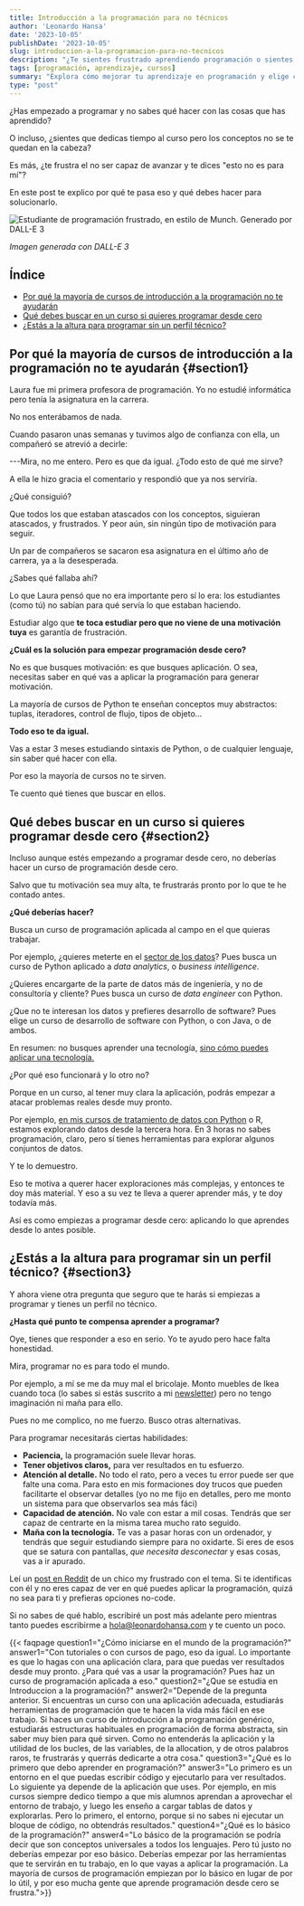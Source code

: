 ```yaml
---
title: Introducción a la programación para no técnicos
author: 'Leonardo Hansa'
date: '2023-10-05'
publishDate: '2023-10-05'
slug: introduccion-a-la-programacion-para-no-tecnicos
description: "¿Te sientes frustrado aprendiendo programación o sientes que no avanzas? Descubre por qué muchos cursos de introducción no son efectivos y cómo enfocar tu aprendizaje para obtener resultados reales. Aprende a elegir cursos basados en aplicaciones prácticas y descubre si la programación es adecuada para ti basado en tus habilidades y metas profesionales."
tags: [programación, aprendizaje, cursos]
summary: "Explora cómo mejorar tu aprendizaje en programación y elige cursos que se alineen con tus objetivos."
type: "post"
---
```


¿Has empezado a programar y no sabes qué hacer con las cosas que has aprendido?

O incluso, ¿sientes que dedicas tiempo al curso pero los conceptos no se te quedan en la cabeza?

Es más, ¿te frustra el no ser capaz de avanzar y te dices "esto no es para mí"?

En este post te explico por qué te pasa eso y qué debes hacer para solucionarlo.

![Estudiante de programación frustrado, en estilo de Munch. Generado por DALL-E 3](../../img/estudiante-programacion-frustrado-munch.jpg)

_Imagen generada con DALL-E 3_

## Índice

- [Por qué la mayoría de cursos de introducción a la programación no te ayudarán](#section1)
- [Qué debes buscar en un curso si quieres programar desde cero](#section2)
- [¿Estás a la altura para programar sin un perfil técnico?](#section3)

## Por qué la mayoría de cursos de introducción a la programación no te ayudarán {#section1}

Laura fue mi primera profesora de programación. Yo no estudié informática pero tenía la asignatura en la carrera. 

No nos enterábamos de nada.

Cuando pasaron unas semanas y tuvimos algo de confianza con ella, un compañeró se atrevió a decirle: 

---Mira, no me entero. Pero es que da igual. ¿Todo esto de qué me sirve?

A ella le hizo gracia el comentario y respondió que ya nos serviría.

¿Qué consiguió?

Que todos los que estaban atascados con los conceptos, siguieran atascados, y frustrados. Y peor aún, sin ningún tipo de motivación para seguir. 

Un par de compañeros se sacaron esa asignatura en el último año de carrera, ya a la desesperada. 

¿Sabes qué fallaba ahí?

Lo que Laura pensó que no era importante pero sí lo era: los estudiantes (como tú) no sabían para qué servía lo que estaban haciendo. 

Estudiar algo que **te toca estudiar pero que no viene de una motivación tuya** es garantía de frustración. 

**¿Cuál es la solución para empezar programación desde cero?**

No es que busques motivación: es que busques aplicación. O sea, necesitas saber en qué vas a aplicar la programación para generar motivación. 

La mayoría de cursos de Python te enseñan conceptos muy abstractos: tuplas, iteradores, control de flujo, tipos de objeto...

**Todo eso te da igual.**

Vas a estar 3 meses estudiando sintaxis de Python, o de cualquier lenguaje, sin saber qué hacer con ella. 

Por eso la mayoría de cursos no te sirven. 

Te cuento qué tienes que buscar en ellos.

## Qué debes buscar en un curso si quieres programar desde cero {#section2}

Incluso aunque estés empezando a programar desde cero, no deberías hacer un curso de programación desde cero. 

Salvo que tu motivación sea muy alta, te frustrarás pronto por lo que te he contado antes. 

**¿Qué deberías hacer?**

Busca un curso de programación aplicada al campo en el que quieras trabajar. 

Por ejemplo, ¿quieres meterte en el [sector de los datos](https://leonardohansa.com/post/que-es-el-business-intelligence/)? Pues busca un curso de Python aplicado a _data analytics_, o _business intelligence_. 

¿Quieres encargarte de la parte de datos más de ingeniería, y no de consultoría y cliente? Pues busca un curso de _data engineer_ con Python. 

¿Que no te interesan los datos y prefieres desarrollo de software? Pues elige un curso de desarrollo de software con Python, o con Java, o de ambos. 

En resumen: no busques aprender una tecnología, [sino cómo puedes aplicar una tecnología.](https://leonardohansa.com/post/la-duda-que-deberias-tener-cuando-aprendes-python-desde-cero/) 

¿Por qué eso funcionará y lo otro no?

Porque en un curso, al tener muy clara la aplicación, podrás empezar a atacar problemas reales desde muy pronto. 

Por ejemplo, [en mis cursos de tratamiento de datos con Python](https://leonardohansa.com/muerde-a-la-serpiente/) o R, estamos explorando datos desde la tercera hora. En 3 horas no sabes programación, claro, pero sí tienes herramientas para explorar algunos conjuntos de datos. 

Y te lo demuestro. 

Eso te motiva a querer hacer exploraciones más complejas, y entonces te doy más material. Y eso a su vez te lleva a querer aprender más, y te doy todavía más. 

Así es como empiezas a programar desde cero: aplicando lo que aprendes desde lo antes posible.

## ¿Estás a la altura para programar sin un perfil técnico? {#section3}

Y ahora viene otra pregunta que seguro que te harás si empiezas a programar y tienes un perfil no técnico. 

**¿Hasta qué punto te compensa aprender a programar?**

Oye, tienes que responder a eso en serio. Yo te ayudo pero hace falta honestidad. 

Mira, programar no es para todo el mundo. 

Por ejemplo, a mí se me da muy mal el bricolaje. Monto muebles de Ikea cuando toca (lo sabes si estás suscrito a mi [newsletter](https://leonardohansa.com/)) pero no tengo imaginación ni maña para ello. 

Pues no me complico, no me fuerzo. Busco otras alternativas. 

Para programar necesitarás ciertas habilidades:

- **Paciencia,** la programación suele llevar horas.
- **Tener objetivos claros,** para ver resultados en tu esfuerzo.
- **Atención al detalle.** No todo el rato, pero a veces tu error puede ser que falte una coma. Para esto en mis formaciones doy trucos que pueden facilitarte el observar detalles (yo no me fijo en detalles, pero me monto un sistema para que observarlos sea más fáci)
- **Capacidad de atención.** No vale con estar a mil cosas. Tendrás que ser capaz de centrarte en la misma tarea mucho rato seguido.
- **Maña con la tecnología.** Te vas a pasar horas con un ordenador, y tendrás que seguir estudiando siempre para no oxidarte. Si eres de esos que se satura con pantallas, _que necesita desconectar_ y esas cosas, vas a ir apurado.

Leí un [post en Reddit](https://www.reddit.com/r/learnprogramming/comments/ekt3vw/complete_beginner_to_programming_how_do_i_find/) de un chico my frustrado con el tema. Si te identificas con él y no eres capaz de ver en qué puedes aplicar la programación, quizá no sea para ti y prefieras opciones no-code. 

Si no sabes de qué hablo, escribiré un post más adelante pero mientras tanto puedes escribirme a hola@leonardohansa.com y te cuento un poco.

{{< faqpage question1="¿Cómo iniciarse en el mundo de la programación?" answer1="Con tutoriales o con cursos de pago, eso da igual. Lo importante es que lo hagas con una aplicación clara, para que puedas ver resultados desde muy pronto. ¿Para qué vas a usar la programación? Pues haz un curso de programación aplicada a eso." question2="¿Que se estudia en Introduccion a la programación?" answer2="Depende de la pregunta anterior. Si encuentras un curso con una aplicación adecuada, estudiarás herramientas de programación que te hacen la vida más fácil en ese trabajo. Si haces un curso de introducción a la programación genérico, estudiarás estructuras habituales en programación de forma abstracta, sin saber muy bien para qué sirven. Como no entenderás la aplicación y la utilidad de los bucles, de las variables, de la allocation, y de otros palabros raros, te frustrarás y querrás dedicarte a otra cosa." question3="¿Qué es lo primero que debo aprender en programación?" answer3="Lo primero es un entorno en el que puedas escribir código y ejecutarlo para ver resultados. Lo siguiente ya depende de la aplicación que uses. Por ejemplo, en mis cursos siempre dedico tiempo a que mis alumnos aprendan a aprovechar el entorno de trabajo, y luego les enseño a cargar tablas de datos y explorarlas. Pero lo primero, el entorno, porque si no sabes ni ejecutar un bloque de código, no obtendrás resultados." question4="¿Qué es lo básico de la programación?" answer4="Lo básico de la programación se podría decir que son conceptos universales a todos los lenguajes. Pero tú justo no deberías empezar por eso básico. Deberías empezar por las herramientas que te servirán en tu trabajo, en lo que vayas a aplicar la programación. La mayoría de cursos de programación empiezan por lo básico en lugar de por lo útil, y por eso mucha gente que aprende programación desde cero se frustra.">}}









